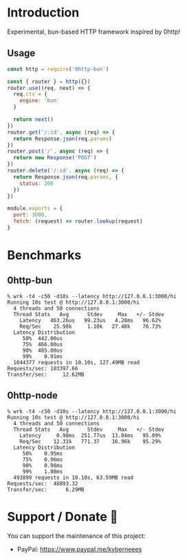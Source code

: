 # Introduction
Experimental, bun-based HTTP framework inspired by 0http!

## Usage
```js
const http = require('0http-bun')

const { router } = http({})
router.use((req, next) => {
  req.ctx = {
    engine: 'bun'
  }

  return next()
})
router.get('/:id', async (req) => {
  return Response.json(req.params)
})
router.post('/', async (req) => {
  return new Response('POST')
})
router.delete('/:id', async (req) => {
  return Response.json(req.params, {
    status: 200
  })
})

module.exports = {
  port: 3000,
  fetch: (request) => router.lookup(request)
}
```
# Benchmarks
## 0http-bun
```
% wrk -t4 -c50 -d10s --latency http://127.0.0.1:3000/hi
Running 10s test @ http://127.0.0.1:3000/hi
  4 threads and 50 connections
  Thread Stats   Avg      Stdev     Max   +/- Stdev
    Latency   463.26us   99.23us   4.28ms   96.62%
    Req/Sec    25.98k     1.10k   27.48k    76.73%
  Latency Distribution
     50%  442.00us
     75%  466.00us
     90%  485.00us
     99%    0.91ms
  1044377 requests in 10.10s, 127.49MB read
Requests/sec: 103397.66
Transfer/sec:     12.62MB
```
## 0http-node
```
% wrk -t4 -c50 -d10s --latency http://127.0.0.1:3000/hi
Running 10s test @ http://127.0.0.1:3000/hi
  4 threads and 50 connections
  Thread Stats   Avg      Stdev     Max   +/- Stdev
    Latency     0.98ms  251.77us  13.04ms   95.09%
    Req/Sec    12.31k   771.37    16.96k    95.29%
  Latency Distribution
     50%    0.95ms
     75%    0.96ms
     90%    0.98ms
     99%    1.88ms
  493899 requests in 10.10s, 63.59MB read
Requests/sec:  48893.32
Transfer/sec:      6.29MB
```
# Support / Donate 💚
You can support the maintenance of this project: 
- PayPal: https://www.paypal.me/kyberneees
